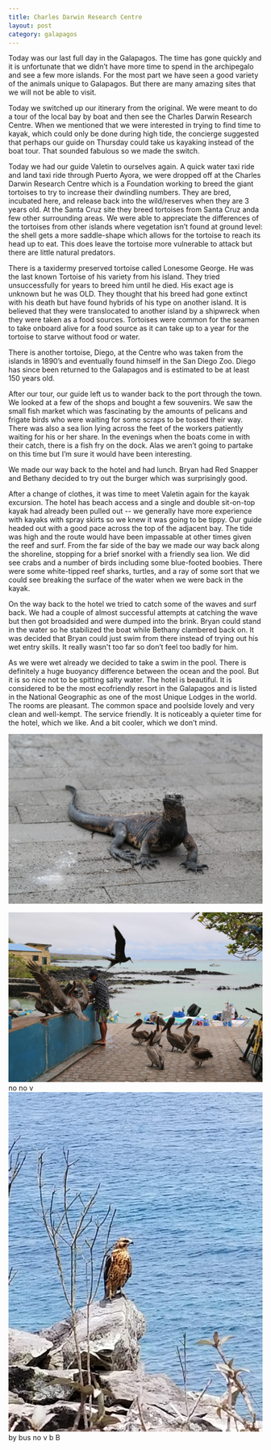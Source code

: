 ```yaml
---
title: Charles Darwin Research Centre
layout: post
category: galapagos
---
```

Today was our last full day in the Galapagos.  The time has gone quickly and it is unfortunate that we didn’t have more time to spend in the archipegalo and see a few more islands.  For the most part we have seen a good variety of the animals unique to Galapagos.  But there are many amazing sites that we will not be able to visit.

Today we switched up our itinerary from the original.  We were meant to do a tour of the local bay by boat and then see the Charles Darwin Research Centre.  When we mentioned that we were interested in trying to find time to kayak, which could only be done during high tide, the concierge suggested that perhaps our guide on Thursday could take us kayaking instead of the boat tour.  That sounded fabulous so we made the switch.

Today we had our guide Valetin to ourselves again.  A quick water taxi ride and land taxi ride through Puerto Ayora, we were dropped off at the Charles Darwin Research Centre which is a Foundation working to breed the giant tortoises to try to increase their dwindling numbers.  They are bred, incubated here, and release back into the wild/reserves when they are 3 years old.  At the Santa Cruz site they breed tortoises from Santa Cruz anda few other surrounding areas.  We were able to appreciate the differences of the tortoises from other islands where vegetation isn’t found at ground level: the shell gets a more saddle-shape which allows for the tortoise to reach its head up to eat.  This does leave the tortoise more vulnerable to attack but there are little natural predators.

There is a taxidermy preserved tortoise called Lonesome George.  He was the last known Tortoise of his variety from his island.  They tried unsuccessfully for years to breed him until he died.  His exact age is unknown but he was OLD.  They thought that his breed had gone extinct with his death but have found hybrids of his type on another island.  It is believed that they were translocated to another island by a shipwreck when they were taken as a food sources.  Tortoises were common for the seamen to take onboard alive for a food source as it can take up to a year for the tortoise to starve without food or water.

There is another tortoise, Diego, at the Centre who was taken from the islands in 1890’s and eventually found himself in the San Diego Zoo.  Diego has since been returned to the Galapagos and is estimated to be at least 150 years old.

After our tour, our guide left us to wander back to the port through the town.  We looked at a few of the shops and bought a few souvenirs.  We saw the small fish market which was fascinating by the amounts of pelicans and frigate birds who were waiting for some scraps to be tossed their way.  There was also a sea lion lying across the feet of the workers patiently waiting for his or her share.  In the evenings when the boats come in with their catch, there is a fish fry on the dock.  Alas we aren’t going to partake on this time but I’m sure it would have been interesting.

We made our way back to the hotel and had lunch.  Bryan had Red Snapper and Bethany decided to try out the burger which was surprisingly good.

After a change of clothes, it was time to meet Valetin again for the kayak excursion.  The hotel has beach access and a single and double sit-on-top kayak had already been pulled out -- we generally have more experience with kayaks with spray skirts so we knew it was going to be tippy.  Our guide headed out with a good pace across the top of the adjacent bay.  The tide was high and the route would have been impassable at other times given the reef and surf.  From the far side of the bay we made our way back along the shoreline, stopping for a brief snorkel with a friendly sea lion.  We did see crabs and a number of birds including some blue-footed boobies.  There were some white-tipped reef sharks, turtles, and a ray of some sort that we could see breaking the surface of the water when we were back in the kayak.

On the way back to the hotel we tried to catch some of the waves and surf back.  We had a couple of almost successful attempts at catching the wave but then got broadsided and were dumped into the brink.  Bryan could stand in the water so he stabilized the boat while Bethany clambered back on.  It was decided that Bryan could just swim from there instead of trying out his wet entry skills.  It really wasn't too far so don’t feel too badly for him.

As we were wet already we decided to take a swim in the pool.  There is definitely a huge buoyancy difference between the ocean and the pool.  But it is so nice not to be spitting salty water.  The hotel is beautiful.  It is considered to be the most ecofriendly resort in the Galapagos and is listed in the National Geographic as one of the most Unique Lodges in the world.  The rooms are pleasant.  The common space and poolside lovely and very clean and well-kempt.  The service friendly.  It is noticeably a quieter time for the hotel, which we like.  And a bit cooler, which we don’t mind.  

![image alt text](/assets/2017-10-19\/image_0.jpg)

![image alt text](/assets/2017-10-19\/image_1.jpg)no no v![image alt text](/assets/2017-10-19\/image_2.jpg)by bus no v b B

